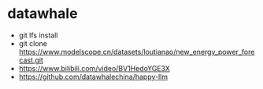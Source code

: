 # datawhale
  - git lfs install
  - git clone https://www.modelscope.cn/datasets/loutianao/new_energy_power_forecast.git
  - https://www.bilibili.com/video/BV1HedoYGE3X
  - https://github.com/datawhalechina/happy-llm